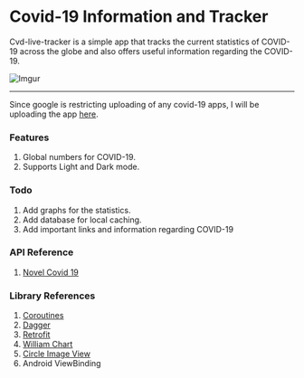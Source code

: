 # Covid-19 Information and Tracker 
Cvd-live-tracker is a simple app that tracks the current statistics of COVID-19 across the globe and also offers useful information regarding the COVID-19.

![Imgur](https://i.imgur.com/rlyf980.png)
____
Since google is restricting uploading of any covid-19 apps, I will be uploading the app [here](https://drive.google.com/open?id=14CK6V4FYq0-1A27uIpqJa4lNccoj_THY).

### Features
1. Global numbers for COVID-19.
2. Supports Light and Dark mode.

### Todo
1. Add graphs for the statistics.
2. Add database for local caching.
3. Add important links and information regarding COVID-19

### API Reference
1. [Novel Covid 19](https://corona.lmao.ninja/docs/#/)

### Library References
1. [Coroutines](https://github.com/Kotlin/kotlinx.coroutines)
2. [Dagger](https://github.com/square/dagger)
3. [Retrofit](https://github.com/square/retrofit)
4. [William Chart](https://github.com/diogobernardino/WilliamChart)
5. [Circle Image View](https://github.com/hdodenhof/CircleImageView)
4. Android ViewBinding
